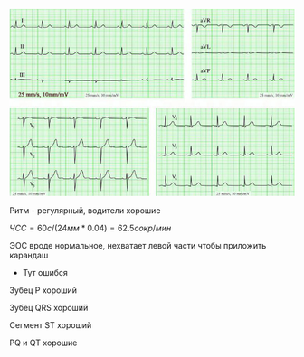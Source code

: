 ![ЭКГ 1](L3-homework-ECG.jpg)

Ритм - регулярный, водители хорошие

$ЧСС = 60c/(24мм*0.04)=62.5 сокр/мин$

ЭОС вроде нормальное, нехватает левой части чтобы приложить карандаш

* Тут ошибся

Зубец P хороший

Зубец QRS хороший

Сегмент ST хороший

PQ и QT хорошие